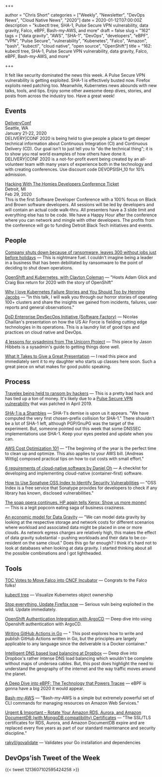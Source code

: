 +++

author = "Chris Short"
categories = ["Weekly", "Newsletter", "DevOps News", "Cloud Native News", "2020"]
date = 2020-01-12T07:00:00Z
description = "kubectl tree, SHA-1, Pulse Secure VPN vulnerability, data gravity, Falco, eBPF, Bash-my-AWS, and more"
draft = false
slug = "162"
tags = ["data gravity", "AWS", "SHA-1", "DevOps", "developers", "eBPF", "VPN", "Pulse Secure", "vulnerability", "Kubenetes", "Falco", "Amazon", "bash", "kubectl", "cloud native", "open source", "OpenShift"]
title = "162: kubectl tree, SHA-1, Pulse Secure VPN vulnerability, data gravity, Falco, eBPF, Bash-my-AWS, and more"

+++

It felt like security dominated the news this week. A Pulse Secure VPN vulnerability is getting exploited. SHA-1 is effectively busted now. Firefox exploits need patching too. Meanwhile, Kubernetes news abounds with new talks, tools, and tips. Enjoy some other awesome deep dives, stories, and posts from across the industry too. Have a great week!

## Events

[DeliveryConf](https://www.deliveryconf.com/)  
Seattle, WA  
January 21-22, 2020  
DELIVERY|CONF 2020 is being held to give people a place to get deeper technical information about Continuous Integration (CI) and Continuous Delivery (CD). Our goal isn't to just tell you to "do the technical thing"; it is to show you real world examples of how others have done it. DELIVERY|CONF 2020 is a not-for-profit event being created by an all-volunteer team with many years of experience both in the technology and with creating conferences. Use discount code DEVOPSISH_10 for 10% admission.

[Hacking With The Homies Developers Conference Ticket](https://www.eventbrite.com/e/hacking-with-the-homies-developers-conference-tickets-83203845943)  
Detroit, MI  
Feb 29, 2020  
This is the first Software Developer Conference with a 100% focus on Black and Brown software developers. All sessions will be led by developers and will contain an actual code walk-thru. All presenters have a 3 slide limit and everything else has to be code. We have a Happy Hour after the conference where you can network and mingle with other developers. The profits from the conference will go to funding Detroit Black Tech initiatives and events.

## People

[Company shuts down because of ransomware, leaves 300 without jobs just before holidays](https://www.zdnet.com/article/company-shuts-down-because-of-ransomware-leaves-300-without-jobs-just-before-holidays/) — This is nightmare fuel. I couldn't imagine being a leader in a business that has been debilitated by ransomware to the point of deciding to shut down operations.

[OpenShift and Kubernetes, with Clayton Coleman](https://kubernetespodcast.com/episode/085-openshift-and-kubernetes/) — "Hosts Adam Glick and Craig Box return for 2020 with the story of OpenShift"

[Why I love Kubernetes Failure Stories and You Should Too by Henning Jacobs](https://youtu.be/E0GBU8Q-VFY) — "In this talk, I will walk you through our horror stories of operating 100+ clusters and share the insights we gained from incidents, failures, user reports and general observations."

[DoD Enterprise DevSecOps Initiative (Software Factory)](https://devopsish.com/pdf/DoD-Enterprise-DevSecOps-Initiative-Keynote-v1.7.pdf) — Nicolas Chaillan's presentation on how the US Air Force is fielding cutting edge technologies in its operations. This is a laundry list of good tips and practices on cloud native and DevOps.

[4 lessons for sysadmins from The Unicorn Project](https://www.redhat.com/sysadmin/unicorn-project) — This piece by Jason Hibbets is a sysadmin's guide to getting things done well.

[What It Takes to Give a Great Presentation](https://hbr.org/2020/01/what-it-takes-to-give-a-great-presentation) — I read this piece and immediately sent it to my daughter who starts up classes here soon. Such a great piece on what makes for good public speaking.

## Process

[Travelex being held to ransom by hackers](https://www.bbc.com/news/business-51017852) — This is a pretty bad hack and has tied up a ton of money. It's likely due to a [Pulse Secure VPN vulnerability](https://www.darkreading.com/attacks-breaches/widely-known-flaw-in-pulse-secure-vpn-being-used-in-ransomware-attacks/d/d-id/1336729) that was patched in April 2019.

[SHA-1 is a Shambles](https://sha-mbles.github.io/) — SHA-1's demise is upon us it appears. "We have computed the very first chosen-prefix collision for SHA-1." There shouldn't be a lot of SHA-1 left, although PGP/GnuPG was the target of the experiment. But, someone pointed out this week that some DNSSEC implementations use SHA-1. Keep your eyes peeled and update when you can.

[AWS Cost Optimization 101](https://cloudonaut.io/aws-cost-optimization-101/) — "The beginning of the year is the perfect time to clean up and optimize. This also applies to your AWS bill. [Andreas Wittig] composed practical tips on how to cut costs with small effort."

[6 requirements of cloud-native software by Daniel Oh](https://opensource.com/article/20/1/cloud-native-software) — A checklist for developing and implementing cloud-native (container-first) software.

[How to Use Sonatype OSS Index to Identify Security Vulnerabilities](https://blog.sonatype.com/how-to-use-sonatype-oss-index-to-identify-security-vulnerabilities) — "OSS Index is a free service that Sonatype provides for developers to check if any library has known, disclosed vulnerabilities."

[The soap opera continues. HP again tells Xerox: Show us more money!](https://www.theregister.co.uk/2020/01/09/the_soap_opera_continues_hp_again_tells_xerox_to_show_me_more_money/) — This is a legit popcorn eating saga of business craziness.

[An economic model for Data Gravity](http://blog.thestateofme.com/2020/01/03/an-economic-model-for-data-gravity/) — "We can model data gravity by looking at the respective storage and network costs for different scenarios where workload and associated data might be placed in one or more clouds. As network egress charges are relatively high, this makes the effect of data gravity substantial – pushing workloads and their data to be co-resident on the same cloud." Does this go far enough? I think it's hard not to look at databases when looking at data gravity. I started thinking about all the possible combinations and I got lightheaded.

## Tools

[TOC Votes to Move Falco into CNCF Incubator](https://www.cncf.io/blog/2020/01/08/toc-votes-to-move-falco-into-cncf-incubator/) — Congrats to the Falco folks!

[kubectl tree](https://ahmet.im/blog/kubectl-tree/) — Visualize Kubernetes object ownership

[Stop everything. Update Firefox now](https://www.grahamcluley.com/stop-everything-update-firefox-now/) — Serious vuln being exploited in the wild. Update immediately.

[OpenShift Authentication Integration with ArgoCD](https://blog.openshift.com/openshift-authentication-integration-with-argocd/) — Deep dive into using Openshift authentication with ArgoCD.

[Writing GitHub Actions in Go](https://www.sethvargo.com/writing-github-actions-in-go/) — " This post explores how to write and publish GitHub Actions written in Go, but the principles are largely applicable to any language since the deliverable is a Docker container."

[Intelligent DNS based load balancing at Dropbox](https://blogs.dropbox.com/tech/2020/01/intelligent-dns-based-load-balancing-at-dropbox/) — Deep dive into Dropbox's rather intense DNS load balancing which wouldn't be complete without maps of undersea cables. But, this post does highlight the need to understand the geography of the internet and the way traffic moves around the planet.

[A Deep Dive into eBPF: The Technology that Powers Tracee](https://blog.aquasec.com/intro-ebpf-tracing-containers) — eBPF is gonna have a big 2020 it would appear.

[Bash-my-AWS](https://bash-my-aws.org/) — "Bash-my-AWS is a simple but extremely powerful set of CLI commands for managing resources on Amazon Web Services."

[Urgent & Important – Rotate Your Amazon RDS, Aurora, and Amazon DocumentDB (with MongoDB compatibility) Certificates](https://aws.amazon.com/blogs/aws/urgent-important-rotate-your-amazon-rds-aurora-and-documentdb-certificates/) — "The SSL/TLS certificates for RDS, Aurora, and Amazon DocumentDB expire and are replaced every five years as part of our standard maintenance and security discipline."

[rakyll/govalidate](https://github.com/rakyll/govalidate) — Validates your Go installation and dependencies

## DevOps'ish Tweet of the Week

{{< tweet 1213607102595424258 >}}
